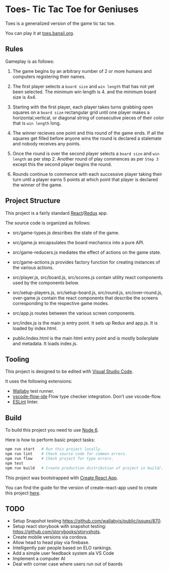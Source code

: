 # Toes- Tic Tac Toe for Geniuses

Toes is a generalized version of the game tic tac toe.

You can play it at [toes.bansil.org](http://toes.bansil.org).

## Rules

Gameplay is as follows:

 1. The game begins by an arbitrary number of 2 or more humans and computers registering their names.

 2. The first player selects a `board size` and `win length` that has not yet been selected. The minimum win length is 4. and the minimum board size is 4x4.

 3. Starting with the first player, each player takes turns grabbing open squares on a `board size` rectangular grid until one player makes a horizontal,vertical, or diagonal string of consecutive pieces of their color that is `win length` long.

 4. The winner recieves one point and this round of the game ends. If all the squares get filled before anyone wins the round is declared a stalemate and nobody receives any points.

 5. Once the round is over the second player selects a `board size` and `win length` as per step 2. Another round of play commences as per `Step 3` except this the second player begins the round.

 6. Rounds continue to commence with each successive player taking their turn until a player earns 5 points at which point that player is declared the winner of the game.

## Project Structure

This project is a fairly standard [React](https://facebook.github.io/react/)/[Redux](http://redux.js.org) app.

The source code is organized as follows:

 - src/game-types.js describes the state of the game.
 - src/game.js encapsulates the board mechanics into a pure API.
 - src/game-reducers.js mediates the effect of actions on the game state.
 - src/game-actions.js provides factory function for creating instances of the various actions.

 - src/player.js, src/board.js, src/scores.js contain utility react components used by the components below.

 - src/setup-players.js, src/setup-board.js, src/round.js, src/over-round.js, over-game.js contain the react components that describe the screens corresponding to the respective game modes.

 - src/app.js routes between the various screen components.
 - src/index.js is the main js entry point. It sets up Redux and app.js. It is loaded by index.html.
 - public/index.html is the main html entry point and is mostly boilerplate and metadata. It loads index.js.

## Tooling

This project is designed to be edited with [Visual Studio Code](https://code.visualstudio.com/).

It uses the following extensions:

 - [Wallaby](http://dm.gl/2015/11/26/wallaby-for-visual-studio-code/) test runner.
 - [vscode-flow-ide](https://marketplace.visualstudio.com/items?itemName=gcazaciuc.vscode-flow-ide) Flow type checker integration. Don't use vscode-flow.
 - [ESLint](https://marketplace.visualstudio.com/items?itemName=dbaeumer.vscode-eslint) linter.

## Build

To build this project you need to use [Node 6](https://nodejs.org).

Here is how to perform basic project tasks:

```sh
npm run start   # Run this project locally.
npm run lint    # Check source code for common errors.
npm run flow    # Check project for type errors.
npm test
npm run build   # Create production distribution of project in build/.
```

This project was bootstrapped with [Create React App](https://github.com/facebookincubator/create-react-app).

You can find the guide for the version of create-react-app used to create this project [here](https://github.com/facebookincubator/create-react-app/blob/4d7b7544e74db1aaca22e847b233ed1f3b95b72b/packages/react-scripts/template/README.md).

## TODO

 - Setup Snapshot testing https://github.com/wallabyjs/public/issues/870.
 - Setup react storybook with snapshot testing: https://github.com/storybooks/storyshots.
 - Create mobile versions via cordova.
 - Allow head to head play via firebase.
 - Intelligently pair people based on ELO rankings.
 - Add a simple user feedback system ala VS Code
 - Implement a computer AI
 - Deal with corner case where users run out of baords